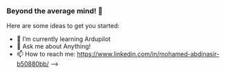 ### Beyond the average mind! 👋



Here are some ideas to get you started:

- 🌱 I’m currently learning Ardupilot
- 💬 Ask me about Anything!
- 📫 How to reach me: https://www.linkedin.com/in/mohamed-abdinasir-b50880bb/
-->

